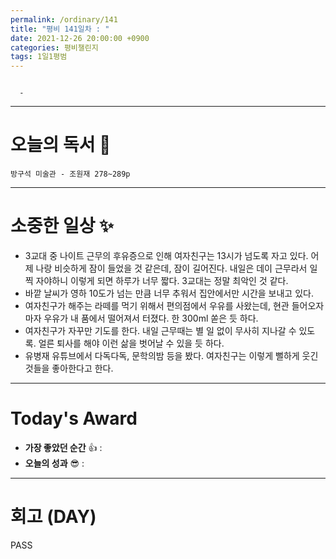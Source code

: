```yaml
---
permalink: /ordinary/141
title: "평비 141일차 : "
date: 2021-12-26 20:00:00 +0900
categories: 평비챌린지
tags: 1일1평범
---
```

```

  - 
```

---
# 오늘의 독서 📕
`방구석 미술관 - 조원재 278~289p`  

---
# 소중한 일상 ✨
- 3교대 중 나이트 근무의 후유증으로 인해 여자친구는 13시가 넘도록 자고 있다. 어제 나랑 비슷하게 잠이 들었을 것 같은데, 잠이 길어진다. 내일은 데이 근무라서 일찍 자야하니 이렇게 되면 하루가 너무 짧다. 3교대는 정말 최악인 것 같다.
- 바깥 날씨가 영하 10도가 넘는 만큼 너무 추워서 집안에서만 시간을 보내고 있다.
- 여자친구가 해주는 라떼를 먹기 위해서 편의점에서 우유를 사왔는데, 현관 들어오자마자 우유가 내 품에서 떨어져서 터졌다. 한 300ml 쏟은 듯 하다.
- 여자친구가 자꾸만 기도를 한다. 내일 근무때는 별 일 없이 무사히 지나갈 수 있도록. 얼른 퇴사를 해야 이런 삶을 벗어날 수 있을 듯 하다.
- 유병재 유튜브에서 다독다독, 문학의밤 등을 봤다. 여자친구는 이렇게 뻘하게 웃긴 것들을 좋아한다고 한다.

---
# Today's Award
- **가장 좋았던 순간** 👍 : 
- **오늘의 성과** 😎 : 

---
# 회고 (DAY)
PASS